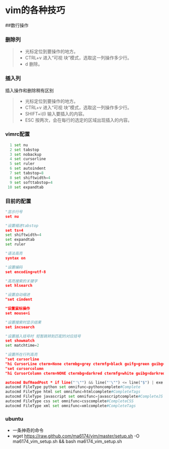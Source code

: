 # vim的各种技巧
##数行操作
###  删除列
> * 光标定位到要操作的地方。
> * CTRL+v 进入“可视 块”模式，选取这一列操作多少行。
> * d 删除。
 
###  插入列
插入操作和删除稍有区别
> * 光标定位到要操作的地方。
> * CTRL+v 进入“可视 块”模式，选取这一列操作多少行。
> * SHIFT+i(I) 输入要插入的内容。
> * ESC 按两次，会在每行的选定的区域出现插入的内容。

### vimrc配置
```python
  1 set nu
  2 set tabstop
  3 set nobackup
  4 set cursorline
  5 set ruler
  6 set autoindent
  7 set tabstop=8                                                                                                                                           
  8 set shiftwidth=4
  9 set softtabstop=4
 10 set expandtab
 ```
### 目前的配置
```python
"显示行号
set nu

"设置缩进tabstop
set ts=4
set shiftwidth=4
set expandtab
set ruler

"语法高亮
syntax on

"设置编码
set encoding=utf-8

"高亮搜索的关键字
set hlsearch

"设置自动缩进
"set cindent

"设置鼠标操作
set mouse=i

"设置搜索时显示结果
set incsearch

"设置插入括号时 短暂跳转到匹配的对应括号
set showmatch
set matchtime=2

"设置所在行列高亮
"set cursorline
"hi CursorLine cterm=None ctermbg=grey ctermfg=black guifg=green guibg=grey
"set cursorcolumn
"hi CursorColumn cterm=NONE ctermbg=darkred ctermfg=white guibg=darkred guifg=white

autocmd BufReadPost * if line("'\"") && line("'\"") <= line("$") | exe "normal `\"" | endif
autocmd FileType python set omnifunc=pythoncomplete#Complete
autocmd FileType html set omnifunc=htmlcomplete#CompleteTags
autocmd FileType javascript set omnifunc=javascriptcomplete#CompleteJS
autocmd FileType css set omnifunc=csscomplete#CompleteCSS
autocmd FileType xml set omnifunc=xmlcomplete#CompleteTags
```
### ubuntu
* 一条神奇的命令
* wget https://raw.github.com/ma6174/vim/master/setup.sh -O ma6174_vim_setup.sh && bash ma6174_vim_setup.sh
